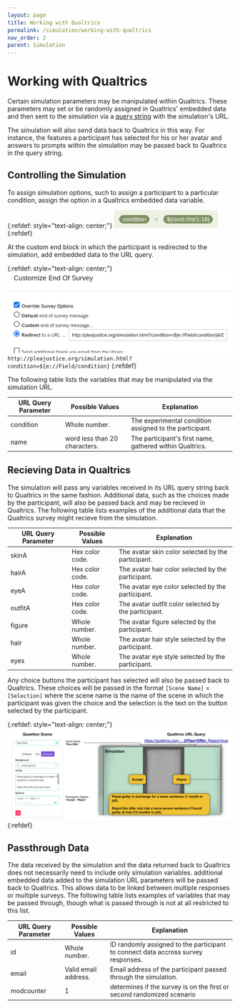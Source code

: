 ```yaml
---
layout: page
title: Working with Qualtrics
permalink: /simulation/working-with-qualtrics
nav_order: 2
parent: Simulation
---
```


# Working with Qualtrics 

Certain simulation parameters may be manipulated within Qualtrics. These parameters may set or be randomly assigned in Qualtrics' embedded data and then sent to the simulation via a [query string](https://www.qualtrics.com/support/survey-platform/survey-module/survey-flow/standard-elements/passing-information-through-query-strings/) with the simulation's URL.

The simulation will also send data back to Qualtrics in this way. For instance, the features a participant has selected for his or her avatar and answers to prompts within the simulation may be passed back to Qualtrics in the query string.  

## Controlling the Simulation

To assign simulation options, such to assign a participant to a particular condition, assign the option in a Qualtrics embedded data variable.

{:refdef: style="text-align: center;"}
![Assign embedded data](/img/qualtrics_querystring_data.png)
{:refdef}

At the custom end block in which the participant is redirected to the simulation, add embedded data to the URL query.

{:refdef: style="text-align: center;"}
![Assign embedded data](/img/qualtrics_querystring_endofsurvey.png)
`http://pleajustice.org/simulation.html?condition=${e://Field/condition}`
{:refdef}

The following table lists the variables that may be manipulated via the simulation URL.

| URL Query Parameter | Possible Values | Explanation |
|-|-|-|
| condition | Whole number. | The experimental condition assigned to the participant. |
| name | word less than 20 characters. | The participant's first name, gathered within Qualtrics. |

## Recieving Data in Qualtrics

The simulation will pass any variables received in its URL query string back to Qualtrics in the same fashion. Additional data, such as the choices made by the participant, will also be passed back and may be recieved in Qualtrics. The following table lists examples of the additional data that the Qualtrics survey might recieve from the simulation.

| URL Query Parameter | Possible Values | Explanation |
| ------------- | ------------- | ------------- |
| skinA | Hex color code. | The avatar skin color selected by the participant. |
| hairA | Hex color code. | The avatar hair color selected by the participant. |
| eyeA | Hex color code. | The avatar eye color selected by the participant. |
| outfitA | Hex color code. | The avatar outfit color selected by the participant. |
| figure | Whole number. | The avatar figure selected by the participant. |
| hair | Whole number. | The avatar hair style selected by the participant. |
| eyes | Whole number. | The avatar eye style selected by the participant. |

Any choice buttons the participant has selected will also be passed back to Qualtrics. These choices will be passed in the format `[Scene Name]` = `[Selection]` where the scene name is the name of the scene in which the participant was given the choice and the selection is the text on the button selected by the participant.

{:refdef: style="text-align: center;"}
![Assign embedded data](/img/qualtrics_capturedecisions.png)
{:refdef}

## Passthrough Data

The data received by the simulation and the data returned back to Qualtrics does not necessarily need to include only simulation variables. additional embedded data added to the simulation URL parameters will be passed back to Qualtrics. This allows data to be linked between multiple responses or multiple surveys. The following table lists examples of variables that may be passed through, though what is passed through is not at all restricted to this list.

| URL Query Parameter | Possible Values | Explanation |
| ------------- | ------------- | ------------- |
| id | Whole number. | ID randomly assigned to the participant to connect data accross survey responses. |
| email | Valid email address. | Email address of the participant passed through the simulation. |
| modcounter | 1 | determines if the survey is on the first or second randomized scenario |

